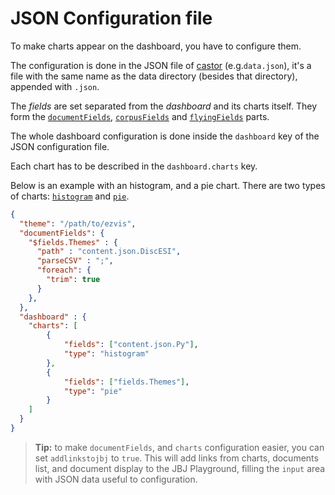 # JSON Configuration file

To make charts appear on the dashboard, you have to configure them.

The configuration is done in the JSON file of
[castor](https://github.com/castorjs/castor-core) (e.g.`data.json`),
it's a file with the same name as the data directory
(besides that directory), appended with `.json`.

The *fields* are set separated from the *dashboard* and its charts itself. They
form the [`documentFields`](DocumentFields.md), [`corpusFields`](CorpusFields.md)
and [`flyingFields`](FlyingFields.md) parts.

The whole dashboard configuration is done inside the `dashboard` key of the
JSON configuration file.

Each chart has to be described in the `dashboard.charts` key.

Below is an example with an histogram, and a pie chart. There are two types of
charts: [`histogram`](histogram.md) and [`pie`](pie.md).

```json
{
  "theme": "/path/to/ezvis",
  "documentFields": {
    "$fields.Themes" : {
      "path" : "content.json.DiscESI",
      "parseCSV" : ";",
      "foreach": {
        "trim": true
      }
    },
  },
  "dashboard" : {
    "charts": [
        {
            "fields": ["content.json.Py"],
            "type": "histogram"
        },
        {
            "fields": ["fields.Themes"],
            "type": "pie"
        }
    ]
  }
}
```

> **Tip:** to make `documentFields`, and `charts` configuration easier, you can set `addlinkstojbj` to `true`. This will add links from charts, documents list, and document display to the JBJ Playground, filling the `input` area with JSON data useful to configuration.

